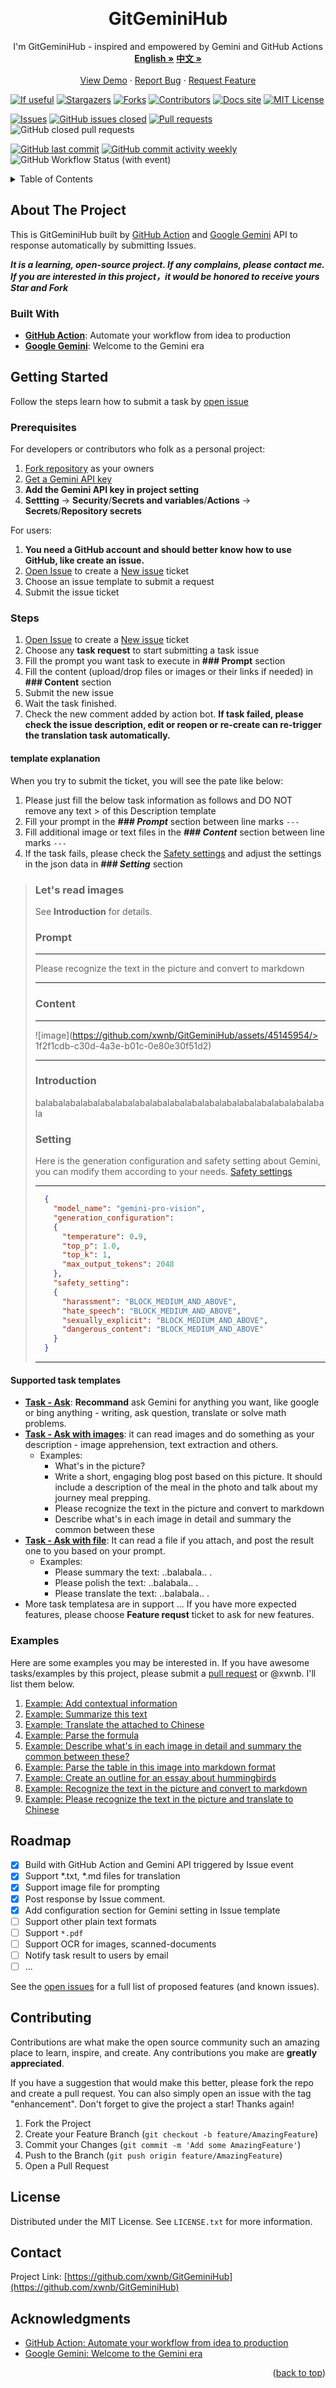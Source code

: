 <!-- Improved compatibility of back to top link: See: https://github.com/xwnb/GitGeminiHub/pull/73 -->
<a name="readme-top"></a>
<!--
*** Thanks for checking out the GitGeminiHub. If you have a suggestion
*** that would make this better, please fork the repo and create a pull request
*** or simply open an issue with the tag "enhancement".
*** Don't forget to give the project a star!
*** Thanks again! Now go create something AMAZING! :D
-->


<!-- PROJECT LOGO -->
<br />
<div align="center">
  <a href="https://github.com/xwnb/GitGeminiHub">
<!--     <img src="images/logo.png" alt="Logo" width="80" height="80"> -->
  </a>

<h1 align="center">GitGeminiHub</h1>

  <p align="center">
    I'm GitGeminiHub - inspired and empowered by Gemini and GitHub Actions
    <br />
    <a href="https://github.com/xwnb/GitGeminiHub/blob/main/README.md"><strong>English »</strong></a>
    <a href="https://github.com/xwnb/GitGeminiHub/blob/main/README-zh-cn.md"><strong>中文 »</strong></a>
    <br />
    <br />
    <a href="https://github.com/xwnb/GitGeminiHub">View Demo</a>
    ·
    <a href="https://github.com/xwnb/GitGeminiHub/issues">Report Bug</a>
    ·
    <a href="https://github.com/xwnb/GitGeminiHub/issues">Request Feature</a>
  </p>
</div>

<!-- PROJECT SHIELDS -->
<!--
*** I'm using markdown "reference style" links for readability.
*** Reference links are enclosed in brackets [ ] instead of parentheses ( ).
*** See the bottom of this document for the declaration of the reference variables
*** for contributors-url, forks-url, etc. This is an optional, concise syntax you may use.
*** https://www.markdownguide.org/basic-syntax/#reference-style-links
-->

[![If useful][if-useful-shield]][if-useful-url]
[![Stargazers][stars-shield]][stars-url]
[![Forks][forks-shield]][forks-url]
[![Contributors][contributors-shield]][contributors-url]
[![Docs site](https://img.shields.io/badge/docs-GitHub_Pages-blue)](https://xwnb.github.io/)
[![MIT License][license-shield]][license-url]

[![Issues][issues-shield]][issues-url]
[![GitHub issues closed](https://img.shields.io/github/issues-closed/xwnb/GitGeminiHub)](https://github.com/xwnb/GitGeminiHub/issues?q=is%3Aissue+sort%3Aupdated-desc+is%3Aopen)
[![Pull requests][pull-requests-shield]][pull-requests-url]
![GitHub closed pull requests](https://img.shields.io/github/issues-pr-closed/xwnb/GitGeminiHub)

[![GitHub last commit](https://img.shields.io/github/last-commit/xwnb/GitGeminiHub)](https://github.com/xwnb/GitGeminiHub)
[![GitHub commit activity weekly](https://img.shields.io/github/commit-activity/w/xwnb/GitGeminiHub)](https://github.com/xwnb/GitGeminiHub/graphs/commit-activity)
![GitHub Workflow Status (with event)](https://img.shields.io/github/actions/workflow/status/xwnb/GitGeminiHub/translator.yml)

<!-- TABLE OF CONTENTS -->
<details>
  <summary>Table of Contents</summary>
  <ol>
    <li>
      <a href="#about-the-project">About The Project</a>
      <ul>
        <li><a href="#built-with">Built With</a></li>
      </ul>
    </li>
    <li>
      <a href="#getting-started">Getting Started</a>
      <ul>
        <li><a href="#prerequisites">Prerequisites</a></li>
<!--         <li><a href="#installation">Installation</a></li> -->
        <li><a href="#steps">Steps</a></li>
        <li><a href="#examples">Examples</a></li>
      </ul>
    </li>
<!--     <li><a href="#usage">Usage</a></li> -->
    <li><a href="#roadmap">Roadmap</a></li>
    <li><a href="#contributing">Contributing</a></li>
    <li><a href="#license">License</a></li>
    <li><a href="#contact">Contact</a></li>
    <li><a href="#acknowledgments">Acknowledgments</a></li>
  </ol>
</details>



<!-- ABOUT THE PROJECT -->
## About The Project

<!-- [![Product Name Screen Shot][product-screenshot]](https://example.com) -->

This is GitGeminiHub built by [GitHub Action](https://github.com/features/actions) and [Google Gemini](https://deepmind.google/technologies/gemini/#introduction) API to response automatically by submitting Issues.

***It is a learning, open-source project. If any complains, please contact me.***
***If you are interested in this project，it would be honored to receive yours Star and Fork***

<!-- <p align="right">(<a href="#readme-top">back to top</a>)</p> -->



### Built With

* [**GitHub Action**](https://github.com/features/actions): Automate your workflow
from idea to production
* [**Google Gemini**](https://deepmind.google/technologies/gemini/#introduction): Welcome to
the Gemini era

<!-- <p align="right">(<a href="#readme-top">back to top</a>)</p> -->



<!-- GETTING STARTED -->
## Getting Started

Follow the steps learn how to submit a task by [open issue](https://github.com/xwnb/GitGeminiHub/issues)

### Prerequisites

For developers or contributors who folk as a personal project:

1. [Fork repository](https://github.com/xwnb/GitGeminiHub/fork) as your owners
2. [Get a Gemini API key](https://makersuite.google.com/app/apikey)
3. **Add the Gemini API key in project setting**
4. **Settting** -> **Security**/**Secrets and variables**/**Actions** -> **Secrets**/**Repository secrets**

For users:

1. **You need a GitHub account and should better know how to use GitHub, like create an issue.**
2. [Open Issue](https://github.com/xwnb/GitGeminiHub/issues) to create a [New issue](https://github.com/xwnb/GitGeminiHub/issues/new/choose) ticket
3. Choose an issue template to submit a request
4. Submit the issue ticket

<!--
### Installation

1. Get a free API Key at [https://example.com](https://example.com)
2. Clone the repo
   ```sh
   git clone https://github.com/xwnb/GitGeminiHub.git
   ```
3. Install NPM packages
   ```sh
   npm install
   ```
4. Enter your API in `config.js`
   ```js
   const API_KEY = 'ENTER YOUR API';
   ```

<p align="right">(<a href="#readme-top">back to top</a>)</p>
-->


<!-- USAGE EXAMPLES -->
### Steps

1. [Open Issue](https://github.com/xwnb/GitGeminiHub/issues) to create a [New issue](https://github.com/xwnb/GitGeminiHub/issues/new/choose) ticket
2. Choose any **task request** to start submitting a task issue
3. Fill the prompt you want task to execute in **### Prompt** section
4. Fill the content (upload/drop files or images or their links if needed) in **### Content** section
5. Submit the new issue
6. Wait the task finished.
7. Check the new comment added by action bot. **If task failed, please check the issue description, edit or reopen or re-create can re-trigger the translation task automatically.**

#### template explanation

When you try to submit the ticket, you will see the pate like below:

1. Please just fill the below task information as follows and DO NOT remove any text > of this Description template
2. Fill your prompt in the ***### Prompt*** section between line marks `---`
3. Fill additional image or text files in the ***### Content*** section between line marks `---`
4. If the task fails, please check the [Safety settings](https://ai.google.dev/docs/safety_setting_gemini) and adjust the settings in the json data in ***### Setting*** section

> <!-- Please just fill the below task information as follows and DO NOT remove any text > of this Description template -->
>
> ### Let's read images
>
> See **Introduction** for details.
>
> ### Prompt
>
> -------------------------------------------------------------------------------
>
> Please recognize the text in the picture and convert to markdown
>
> -------------------------------------------------------------------------------
>
> ### Content
>
> -------------------------------------------------------------------------------
>
> ![image](https://github.com/xwnb/GitGeminiHub/assets/45145954/> 1f2f1cdb-c30d-4a3e-b01c-0e80e30f51d2)
>
> -------------------------------------------------------------------------------
>
> ### Introduction
>
> balabalabalabalabalabalabalabalabalabalabalabalabalabalabalabalabala
>
> ### Setting
>
> Here is the generation configuration and safety setting about Gemini, you can modify them according to your needs. [Safety settings](https://ai.google.dev/docs/safety_setting_gemini)
>
> -------------------------------------------------------------------------------
> ```json
> 	{
> 	  "model_name": "gemini-pro-vision",
> 	  "generation_configuration":
> 	  {
> 	    "temperature": 0.9,
> 	    "top_p": 1.0,
> 	    "top_k": 1,
> 	    "max_output_tokens": 2048
> 	  },
> 	  "safety_setting":
> 	  {
> 	    "harassment": "BLOCK_MEDIUM_AND_ABOVE",
> 	    "hate_speech": "BLOCK_MEDIUM_AND_ABOVE",
> 	    "sexually_explicit": "BLOCK_MEDIUM_AND_ABOVE",
> 	    "dangerous_content": "BLOCK_MEDIUM_AND_ABOVE"
> 	  }
> 	}
> ```
> -------------------------------------------------------------------------------
>


#### **Supported task templates**

- [**Task - Ask**](https://github.com/xwnb/GitGeminiHub/issues/new?assignees=&labels=ask%2Ctask&projects=&template=task_simple_ask.md&title=): **Recommand** ask Gemini for anything you want, like google or bing anything - writing, ask question, translate or solve math problems.
- [**Task - Ask with images**](https://github.com/xwnb/GitGeminiHub/issues/new?assignees=&labels=read%2Cimage%2Ctask&projects=&template=task_read_images.md&title=): it can read images and do something as your description - image apprehension, text extraction and others.
  - Examples:
    - What's in the picture?
    - Write a short, engaging blog post based on this picture. It should include a description of the meal in the photo and talk about my journey meal prepping.
    - Please recognize the text in the picture and convert to markdown
    - Describe what's in each image in detail and summary the common between these
- [**Task - Ask with file**](https://github.com/xwnb/GitGeminiHub/issues/new?assignees=&labels=ask%2Ctext%2Ctask&projects=&template=task_ask_with_file.md&title=): It can read a file if you attach, and post the result one to you based on your prompt.
  - Examples:
    - Please summary the text: ..balabala.. .
    - Please polish the text: ..balabala.. .
    - Please translate the text: ..balabala.. .
- More task templatesa are in support ... If you have more expected features, please choose **Feature requst** ticket to ask for new features.

### Examples

Here are some examples you may be interested in. If you have awesome tasks/examples by this project, please submit a [pull request](https://github.com/xwnb/GitGeminiHub/pulls) or @xwnb. I'll list them below.

1. [Example: Add contextual information](https://github.com/xwnb/GitGeminiHub/issues/18)
2. [Example: Summarize this text](https://github.com/xwnb/GitGeminiHub/issues/19)
3. [Example: Translate the attached to Chinese](https://github.com/xwnb/GitGeminiHub/issues/25)
4. [Example: Parse the formula](https://github.com/xwnb/GitGeminiHub/issues/20)
5. [Example: Describe what's in each image in detail and summary the common between these?](https://github.com/xwnb/GitGeminiHub/issues/24)
6. [Example: Parse the table in this image into markdown format](https://github.com/xwnb/GitGeminiHub/issues/26)
7. [Example: Create an outline for an essay about hummingbirds](https://github.com/xwnb/GitGeminiHub/issues/11)
8. [Example: Recognize the text in the picture and convert to markdown](https://github.com/xwnb/GitGeminiHub/issues/22)
9. [Example: Please recognize the text in the picture and translate to Chinese](https://github.com/xwnb/GitGeminiHub/issues/23)



<!-- _For more examples, please refer to the [Documentation](https://github.com/xwnb/GitGeminiHub/blob/main/README.md)_ -->

<!-- <p align="right">(<a href="#readme-top">back to top</a>)</p> -->



<!-- ROADMAP -->
## Roadmap

- [x] Build with GitHub Action and Gemini API triggered by Issue event
- [x] Support *.txt, *.md files for translation
- [x] Support image file for prompting
- [x] Post response by Issue comment.
- [x] Add configuration section for Gemini setting in Issue template
- [ ] Support other plain text formats
- [ ] Support `*.pdf`
- [ ] Support OCR for images, scanned-documents
- [ ] Notify task result to users by email
- [ ] ...

See the [open issues]() for a full list of proposed features (and known issues).

<!-- <p align="right">(<a href="#readme-top">back to top</a>)</p> -->



<!-- CONTRIBUTING -->
## Contributing

Contributions are what make the open source community such an amazing place to learn, inspire, and create. Any contributions you make are **greatly appreciated**.

If you have a suggestion that would make this better, please fork the repo and create a pull request. You can also simply open an issue with the tag "enhancement".
Don't forget to give the project a star! Thanks again!

1. Fork the Project
2. Create your Feature Branch (`git checkout -b feature/AmazingFeature`)
3. Commit your Changes (`git commit -m 'Add some AmazingFeature'`)
4. Push to the Branch (`git push origin feature/AmazingFeature`)
5. Open a Pull Request

<!-- <p align="right">(<a href="#readme-top">back to top</a>)</p> -->



<!-- LICENSE -->
## License

Distributed under the MIT License. See `LICENSE.txt` for more information.

<!-- <p align="right">(<a href="#readme-top">back to top</a>)</p> -->



<!-- CONTACT -->
## Contact

<!-- Your Name - [@twitter_handle](xxx) - email@xxx.com -->

Project Link: [https://github.com/xwnb/GitGeminiHub](https://github.com/xwnb/GitGeminiHub)

<!-- <p align="right">(<a href="#readme-top">back to top</a>)</p> -->


<!-- ACKNOWLEDGMENTS -->
## Acknowledgments

* [GitHub Action: Automate your workflow
from idea to production](https://github.com/features/actions)
* [Google Gemini: Welcome to
the Gemini
 era](https://deepmind.google/technologies/gemini/#introduction)


<p align="right">(<a href="#readme-top">back to top</a>)</p>



<!-- MARKDOWN LINKS & IMAGES -->
<!-- https://www.markdownguide.org/basic-syntax/#reference-style-links -->
<!-- MARKDOWN LINKS & IMAGES -->
<!-- https://www.markdownguide.org/basic-syntax/#reference-style-links -->
[contributors-shield]: https://img.shields.io/github/contributors/xwnb/GitGeminiHub?color=cca4e3
[contributors-url]: https://github.com/xwnb/GitGeminiHub/graphs/contributors
[forks-shield]: https://img.shields.io/github/forks/xwnb/GitGeminiHub?color=
[forks-url]: https://github.com/xwnb/GitGeminiHub/network/members
[stars-shield]: https://img.shields.io/github/stars/xwnb/GitGeminiHub?color=4b5cc4
[stars-url]: https://github.com/xwnb/GitGeminiHub/stargazers
[issues-shield]: https://img.shields.io/github/issues/xwnb/GitGeminiHub?color=f00056
[issues-url]: https://github.com/xwnb/GitGeminiHub/issues
[pull-requests-shield]: https://img.shields.io/github/issues-pr/xwnb/GitGeminiHub?color=ff8c31
[pull-requests-url]: https://github.com/xwnb/GitGeminiHub/pulls
[license-shield]: https://img.shields.io/github/license/xwnb/GitGeminiHub?color=827100
[license-url]: https://github.com/xwnb/GitGeminiHub/blob/main/LICENSE
[product-screenshot]: images/screenshot.png
[if-useful-shield]: https://img.shields.io/static/v1?label=%F0%9F%8C%9F&message=If%20Useful&style=style=flat&color=BC4E99
[if-useful-url]: https://github.com/xwnb/GitGeminiHub
